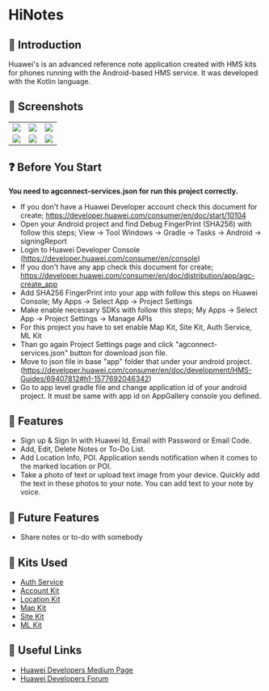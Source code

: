 # HiNotes

## :notebook_with_decorative_cover: Introduction 
Huawei's is an advanced reference note application created with HMS kits for phones running with the Android-based HMS service. It was developed with the Kotlin language.

## :iphone: Screenshots 
<table>
  <tbody>
    <tr>
      <td><img src="https://user-images.githubusercontent.com/11235344/88550102-cbd21200-d029-11ea-9499-4341c63175f7.jpg"></td>
      <td><img src="https://user-images.githubusercontent.com/11235344/88550120-d4c2e380-d029-11ea-9c70-29f01681141f.jpg"></td>
      <td><img src="https://user-images.githubusercontent.com/11235344/88550272-0c319000-d02a-11ea-89eb-35e9f0e4f15b.jpg"></td>
    </tr>
    <tr>
      <td><img src="https://user-images.githubusercontent.com/11235344/88550312-1b184280-d02a-11ea-8a87-1230dde58a36.jpg"></td>
      <td><img src="https://user-images.githubusercontent.com/11235344/88552784-29b42900-d02d-11ea-9ee7-47dd081133ad.gif"></td>
      <td><img src="https://user-images.githubusercontent.com/11235344/88552819-32a4fa80-d02d-11ea-8095-0ecb053a8128.gif"></td>
    </tr>
  </tbody>
 </table>
 
 ## :question: Before You Start 
 **You need to agconnect-services.json for run this project correctly.**

- If you don't have a Huawei Developer account check this document for create; https://developer.huawei.com/consumer/en/doc/start/10104
- Open your Android project and find Debug FingerPrint (SHA256) with follow this steps; View -> Tool Windows -> Gradle -> Tasks -> Android -> signingReport
- Login to Huawei Developer Console (https://developer.huawei.com/consumer/en/console)
- If you don't have any app check this document for create; https://developer.huawei.com/consumer/en/doc/distribution/app/agc-create_app
- Add SHA256 FingerPrint into your app with follow this steps on Huawei Console; My Apps -> Select App -> Project Settings
- Make enable necessary SDKs with follow this steps; My Apps -> Select App -> Project Settings -> Manage APIs
- For this project you have to set enable Map Kit, Site Kit, Auth Service, ML Kit
- Than go again Project Settings page and click "agconnect-services.json" button for download json file.
- Move to json file in base "app" folder that under your android project. (https://developer.huawei.com/consumer/en/doc/development/HMS-Guides/69407812#h1-1577692046342)
- Go to app level gradle file and change application id of your android project. It must be same with app id on AppGallery console you defined.


## :milky_way: Features 
- Sign up & Sign In with Huawei Id, Email with Password or Email Code.
- Add, Edit, Delete Notes or To-Do List.
- Add Location Info, POI. Application sends notification when it comes to the marked location or POI.
- Take a photo of text or upload text image from your device. Quickly add the text in these photos to your note. You can add text to your note by voice.

## :telescope: Future Features 
* Share notes or to-do with somebody

## :wrench: Kits Used 
* [Auth Service](https://developer.huawei.com/consumer/en/doc/development/AppGallery-connect-Guides/agc-auth-service-introduction)
* [Account Kit](https://developer.huawei.com/consumer/en/doc/development/HMSCore-Guides/introduction-0000001050048870)
* [Location Kit](https://developer.huawei.com/consumer/en/doc/development/HMSCore-Guides/introduction-0000001050706106)
* [Map Kit](https://developer.huawei.com/consumer/en/doc/development/HMSCore-Guides/android-sdk-introduction-0000001050158633)
* [Site Kit](https://developer.huawei.com/consumer/en/doc/development/HMSCore-Guides/android-sdk-introduction-0000001050158571)
* [ML Kit](https://developer.huawei.com/consumer/en/doc/development/HMSCore-Guides/service-introduction-0000001050040017)



## :link: Useful Links 
* [Huawei Developers Medium Page](https://medium.com/huawei-developers)
* [Huawei Developers Forum](https://forums.developer.huawei.com/forumPortal/en/home)
